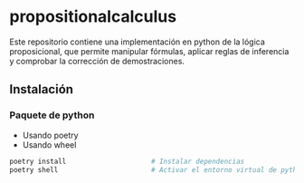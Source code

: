 # propositionalcalculus

Este repositorio contiene una implementación en python de la lógica
proposicional, que permite manipular fórmulas, aplicar reglas de inferencia y
comprobar la corrección de demostraciones.

## Instalación

### Paquete de python

- Usando poetry
- Usando wheel

```bash
poetry install                     # Instalar dependencias
poetry shell                       # Activar el entorno virtual de python
```
